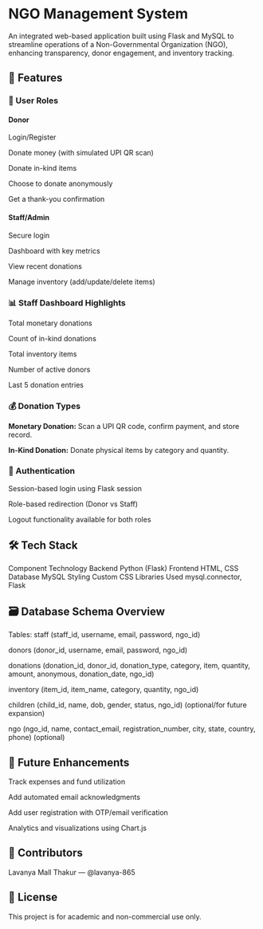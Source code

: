 # NGO Management System
An integrated web-based application built using Flask and MySQL to streamline operations of a Non-Governmental Organization (NGO), enhancing transparency, donor engagement, and inventory tracking.


## 🚀 Features

### 👥 User Roles

#### Donor

Login/Register

Donate money (with simulated UPI QR scan)

Donate in-kind items

Choose to donate anonymously

Get a thank-you confirmation

#### Staff/Admin

Secure login

Dashboard with key metrics

View recent donations

Manage inventory (add/update/delete items)

### 📊 Staff Dashboard Highlights
Total monetary donations

Count of in-kind donations

Total inventory items

Number of active donors

Last 5 donation entries

### 💰 Donation Types

**Monetary Donation:** Scan a UPI QR code, confirm payment, and store record.

**In-Kind Donation:** Donate physical items by category and quantity.

### 🔐 Authentication
Session-based login using Flask session

Role-based redirection (Donor vs Staff)

Logout functionality available for both roles


## 🛠️ Tech Stack
Component	Technology
Backend	Python (Flask)
Frontend	HTML, CSS
Database	MySQL
Styling	Custom CSS
Libraries Used	mysql.connector, Flask


## 🗃️ Database Schema Overview

Tables:
staff (staff_id, username, email, password, ngo_id)

donors (donor_id, username, email, password, ngo_id)

donations (donation_id, donor_id, donation_type, category, item, quantity, amount, anonymous, donation_date, ngo_id)

inventory (item_id, item_name, category, quantity, ngo_id)

children (child_id, name, dob, gender, status, ngo_id) (optional/for future expansion)

ngo (ngo_id, name, contact_email, registration_number, city, state, country, phone) (optional)


## 📌 Future Enhancements
Track expenses and fund utilization

Add automated email acknowledgments

Add user registration with OTP/email verification

Analytics and visualizations using Chart.js


## 🙌 Contributors
Lavanya Mall Thakur — @lavanya-865


## 📃 License
This project is for academic and non-commercial use only.

